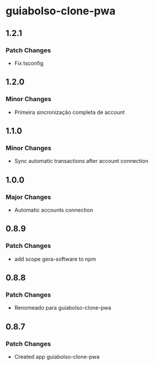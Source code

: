 # guiabolso-clone-pwa

## 1.2.1

### Patch Changes

- Fix tsconfig

## 1.2.0

### Minor Changes

- Primeira sincronização completa de account

## 1.1.0

### Minor Changes

- Sync automatic transactions after account connection

## 1.0.0

### Major Changes

- Automatic accounts connection

## 0.8.9

### Patch Changes

- add scope gera-software to npm

## 0.8.8

### Patch Changes

- Renomeado para guiabolso-clone-pwa

## 0.8.7

### Patch Changes

- Created app guiabolso-clone-pwa
